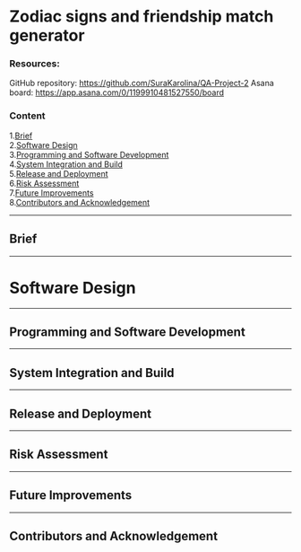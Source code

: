 # Zodiac signs and friendship match generator

### Resources:
GitHub repository: https://github.com/SuraKarolina/QA-Project-2
Asana board: https://app.asana.com/0/1199910481527550/board

### Content
1.[Brief](#brief)<br />
2.[Software Design](#software-design)<br />
3.[Programming and Software Development](#programming-and-software-development)<br />
4.[System Integration and Build](#system-integration-and-build)<br />
5.[Release and Deployment](#release-and-deployment)<br />
6.[Risk Assessment](#risk-assessment)<br />
7.[Future Improvements](#future-improvements)<br />
8.[Contributors and Acknowledgement](#contributors-and-acknowledgement)<br />
***

## Brief

***
# Software Design

***
## Programming and Software Development

***
## System Integration and Build

***
## Release and Deployment

***
## Risk Assessment

***
## Future Improvements

***
## Contributors and Acknowledgement

